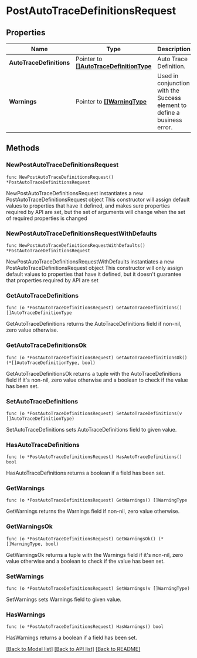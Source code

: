 # PostAutoTraceDefinitionsRequest

## Properties

Name | Type | Description | Notes
------------ | ------------- | ------------- | -------------
**AutoTraceDefinitions** | Pointer to [**[]AutoTraceDefinitionType**](AutoTraceDefinitionType.md) | Auto Trace Definition. | [optional] 
**Warnings** | Pointer to [**[]WarningType**](WarningType.md) | Used in conjunction with the Success element to define a business error. | [optional] 

## Methods

### NewPostAutoTraceDefinitionsRequest

`func NewPostAutoTraceDefinitionsRequest() *PostAutoTraceDefinitionsRequest`

NewPostAutoTraceDefinitionsRequest instantiates a new PostAutoTraceDefinitionsRequest object
This constructor will assign default values to properties that have it defined,
and makes sure properties required by API are set, but the set of arguments
will change when the set of required properties is changed

### NewPostAutoTraceDefinitionsRequestWithDefaults

`func NewPostAutoTraceDefinitionsRequestWithDefaults() *PostAutoTraceDefinitionsRequest`

NewPostAutoTraceDefinitionsRequestWithDefaults instantiates a new PostAutoTraceDefinitionsRequest object
This constructor will only assign default values to properties that have it defined,
but it doesn't guarantee that properties required by API are set

### GetAutoTraceDefinitions

`func (o *PostAutoTraceDefinitionsRequest) GetAutoTraceDefinitions() []AutoTraceDefinitionType`

GetAutoTraceDefinitions returns the AutoTraceDefinitions field if non-nil, zero value otherwise.

### GetAutoTraceDefinitionsOk

`func (o *PostAutoTraceDefinitionsRequest) GetAutoTraceDefinitionsOk() (*[]AutoTraceDefinitionType, bool)`

GetAutoTraceDefinitionsOk returns a tuple with the AutoTraceDefinitions field if it's non-nil, zero value otherwise
and a boolean to check if the value has been set.

### SetAutoTraceDefinitions

`func (o *PostAutoTraceDefinitionsRequest) SetAutoTraceDefinitions(v []AutoTraceDefinitionType)`

SetAutoTraceDefinitions sets AutoTraceDefinitions field to given value.

### HasAutoTraceDefinitions

`func (o *PostAutoTraceDefinitionsRequest) HasAutoTraceDefinitions() bool`

HasAutoTraceDefinitions returns a boolean if a field has been set.

### GetWarnings

`func (o *PostAutoTraceDefinitionsRequest) GetWarnings() []WarningType`

GetWarnings returns the Warnings field if non-nil, zero value otherwise.

### GetWarningsOk

`func (o *PostAutoTraceDefinitionsRequest) GetWarningsOk() (*[]WarningType, bool)`

GetWarningsOk returns a tuple with the Warnings field if it's non-nil, zero value otherwise
and a boolean to check if the value has been set.

### SetWarnings

`func (o *PostAutoTraceDefinitionsRequest) SetWarnings(v []WarningType)`

SetWarnings sets Warnings field to given value.

### HasWarnings

`func (o *PostAutoTraceDefinitionsRequest) HasWarnings() bool`

HasWarnings returns a boolean if a field has been set.


[[Back to Model list]](../README.md#documentation-for-models) [[Back to API list]](../README.md#documentation-for-api-endpoints) [[Back to README]](../README.md)


